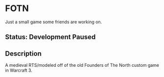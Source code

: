 # FOTN
Just a small game some friends are working on.

## Status: Development Paused

## Description

A medieval RTS/modeled off of the old Founders of The North custom game in Warcraft 3.

